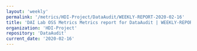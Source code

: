 ```yaml
---
layout: 'weekly'
permalink: '/metrics/HDI-Project/DataAudit/WEEKLY-REPORT-2020-02-16'
title: 'DAI Lab OSS Metrics Metrics report for DataAudit | WEEKLY-REPORT-2020-02-16'
organization: 'HDI-Project'
repository: 'DataAudit'
current_date: '2020-02-16'
---
```

